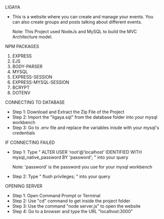 LIGAYA 
- This is a website where you can create and manage your events. You can also create groups and posts talking about different events.

   Note: This Project used NodeJs and MySQL to build the MVC Architecture model.

NPM PACKAGES
1. EXPRESS
2. EJS
3. BODY-PARSER
4. MYSQL
5. EXPRESS-SESSION
6. EXPRESS-MYSQL-SESSION
7. BCRYPT
8. DOTENV

CONNECTING TO DATABASE
- Step 1: Download and Extract the Zip File of the Project
- Step 2: Import the "ligaya.sql" from the database folder into your mysql workbench
- Step 3: Go to .env file and replace the variables inisde with your mysql's credentials
    
IF CONNECTING FAILED
- Step 1: Type " ALTER USER 'root'@'localhost' IDENTIFIED WITH mysql_native_password BY 'password'; " into your query

   Note: 'password' is the password you use for your mysql workbench

- Step 2: Type " flush privileges; " into your query

OPENING SERVER
- Step 1: Open Command Prompt or Terminal
- Step 2: Use "cd" command to get inside the project folder
- Step 3: Use the command "node server.js" to open the website
- Step 4: Go to a browser and type the URL "localhost:3000"
